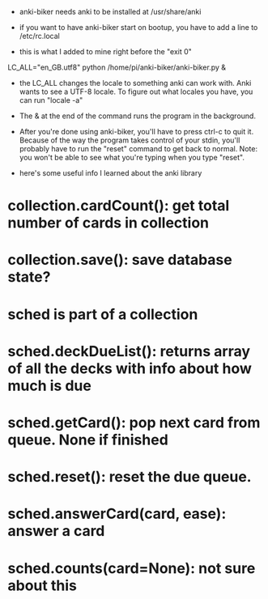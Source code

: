 
- anki-biker needs anki to be installed at /usr/share/anki

- if you want to have anki-biker start on bootup, you have to add a line to /etc/rc.local
- this is what I added to mine right before the "exit 0"

LC_ALL="en_GB.utf8" python /home/pi/anki-biker/anki-biker.py &

- the LC_ALL changes the locale to something anki can work with. Anki wants to see a UTF-8 locale. To figure out what locales you have, you can run "locale -a"

- The & at the end of the command runs the program in the background.


- After you're done using anki-biker, you'll have to press ctrl-c to quit it. Because of the way the program takes control of your stdin, you'll probably have to run the "reset" command to get back to normal. Note: you won't be able to see what you're typing when you type "reset".


- here's some useful info I learned about the anki library

# collection.cardCount(): get total number of cards in collection
# collection.save(): save database state?

# sched is part of a collection
# sched.deckDueList(): returns array of all the decks with info about how much is due
# sched.getCard(): pop next card from queue. None if finished
# sched.reset(): reset the due queue.
# sched.answerCard(card, ease): answer a card
# sched.counts(card=None): not sure about this








